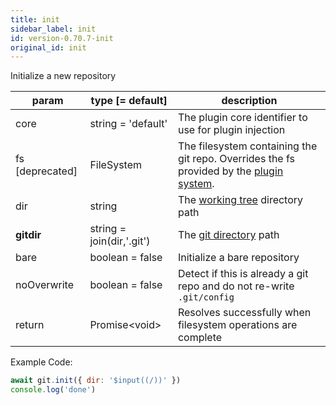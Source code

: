 ```yaml
---
title: init
sidebar_label: init
id: version-0.70.7-init
original_id: init
---
```


Initialize a new repository

| param           | type [= default]          | description                                                                                               |
| --------------- | ------------------------- | --------------------------------------------------------------------------------------------------------- |
| core            | string = 'default'        | The plugin core identifier to use for plugin injection                                                    |
| fs [deprecated] | FileSystem                | The filesystem containing the git repo. Overrides the fs provided by the [plugin system](./plugin_fs.md). |
| dir             | string                    | The [working tree](dir-vs-gitdir.md) directory path                                                       |
| **gitdir**      | string = join(dir,'.git') | The [git directory](dir-vs-gitdir.md) path                                                                |
| bare            | boolean = false           | Initialize a bare repository                                                                              |
| noOverwrite     | boolean = false           | Detect if this is already a git repo and do not re-write `.git/config`                                    |
| return          | Promise\<void\>           | Resolves successfully when filesystem operations are complete                                             |

Example Code:

```js live
await git.init({ dir: '$input((/))' })
console.log('done')
```

<script>
(function rewriteEditLink() {
  const el = document.querySelector('a.edit-page-link.button');
  if (el) {
    el.href = 'https://github.com/isomorphic-git/isomorphic-git/edit/master/src/commands/init.js';
  }
})();
</script>